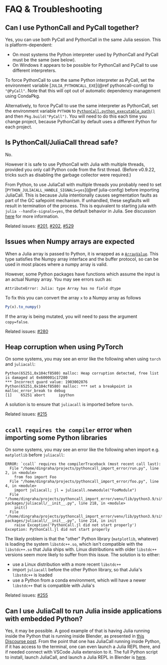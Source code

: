 # FAQ & Troubleshooting

## Can I use PythonCall and PyCall together?

Yes, you can use both PyCall and PythonCall in the same Julia session. This is platform-dependent:
- On most systems the Python interpreter used by PythonCall and PyCall must be the same (see below).
- On Windows it appears to be possible for PythonCall and PyCall to use different interpreters.

To force PythonCall to use the same Python interpreter as PyCall, set the environment variable [`JULIA_PYTHONCALL_EXE`](@ref pythoncall-config) to `"@PyCall"`. Note that this will opt out of automatic dependency management using CondaPkg.

Alternatively, to force PyCall to use the same interpreter as PythonCall, set the environment variable `PYTHON` to [`PythonCall.python_executable_path()`](@ref) and then `Pkg.build("PyCall")`. You will need to do this each time you change project, because PythonCall by default uses a different Python for each project.

## Is PythonCall/JuliaCall thread safe?

No.

However it is safe to use PythonCall with Julia with multiple threads, provided you only
call Python code from the first thread. (Before v0.9.22, tricks such as disabling the
garbage collector were required.)

From Python, to use JuliaCall with multiple threads you probably need to set
[`PYTHON_JULIACALL_HANDLE_SIGNALS=yes`](@ref julia-config) before importing JuliaCall.
This is because Julia intentionally causes segmentation faults as part of the GC
safepoint mechanism. If unhandled, these segfaults will result in termination of the
process. This is equivalent to starting julia with `julia --handle-signals=yes`, the
default behavior in Julia. See discussion
[here](https://github.com/JuliaPy/PythonCall.jl/issues/219#issuecomment-1605087024)
for more information.

Related issues:
[#201](https://github.com/JuliaPy/PythonCall.jl/issues/201),
[#202](https://github.com/JuliaPy/PythonCall.jl/issues/202),
[#529](https://github.com/JuliaPy/PythonCall.jl/pull/529)

## Issues when Numpy arrays are expected

When a Julia array is passed to Python, it is wrapped as a [`ArrayValue`](#juliacall.ArrayValue).
This type satisfies the Numpy array interface and the buffer protocol, so can be used in
most places where a numpy array is valid.

However, some Python packages have functions which assume the input is an actual Numpy array.
You may see errors such as:
```
AttributeError: Julia: type Array has no field dtype
```

To fix this you can convert the array `x` to a Numpy array as follows
```julia
Py(x).to_numpy()
```

If the array is being mutated, you will need to pass the argument `copy=false`.

Related issues: [#280](https://github.com/JuliaPy/PythonCall.jl/issues/280)

## Heap corruption when using PyTorch

On some systems, you may see an error like the following when using `torch` and `juliacall`:
```text
Python(65251,0x104cf8580) malloc: Heap corruption detected, free list is damaged at 0x600001c17280
*** Incorrect guard value: 1903002876
Python(65251,0x104cf8580) malloc: *** set a breakpoint in malloc_error_break to debug
[1]    65251 abort      ipython
```

A solution is to ensure that `juliacall` is imported before `torch`.

Related issues: [#215](https://github.com/JuliaPy/PythonCall.jl/issues/215)

## `ccall requires the compiler` error when importing some Python libraries
On some systems, you may see an error like the following when import e.g. `matplotlib` before `juliacall`:

```
ERROR: `ccall` requires the compilerTraceback (most recent call last):
  File "/home/dingraha/projects/pythoncall_import_error/run.py", line 2, in <module>
    from foo import Foo
  File "/home/dingraha/projects/pythoncall_import_error/foo.py", line 4, in <module>
    import juliacall; jl = juliacall.newmodule("FooModule")
  File "/home/dingraha/projects/pythoncall_import_error/venv/lib/python3.9/site-packages/juliacall/__init__.py", line 218, in <module>
    init()
  File "/home/dingraha/projects/pythoncall_import_error/venv/lib/python3.9/site-packages/juliacall/__init__.py", line 214, in init
    raise Exception('PythonCall.jl did not start properly')
Exception: PythonCall.jl did not start properly
```

The likely problem is that the "other" Python library (`matplotlib`, whatever) is loading the system `libstdc++.so`, which isn't compatible with the `libstdc++.so` that Julia ships with.
Linux distributions with older `libstdc++` versions seem more likely to suffer from this issue.
The solution is to either:

  * use a Linux distribution with a more recent `libstdc++`
  * import `juliacall` before the other Python library, so that Julia's `libstdc++` is loaded
  * use a Python from a conda environment, which will have a newer `libstdc++` that is compatible with Julia's

Related issues: [#255](https://github.com/JuliaPy/PythonCall.jl/issues/255)

## Can I use JuliaCall to run Julia inside applications with embedded Python?

Yes, it may be possible. A good example of that is having Julia running inside the Python that is running inside Blender, as presented in [this Discourse post](https://discourse.julialang.org/t/running-julia-inside-blender-through-vscode-using-pythoncall-juliacall/96838/6).
From the point that one has JuliaCall running inside Python, if it has access to the terminal, one can even launch a Julia REPL there, and if needed connect with VSCode Julia extension to it.
The full Python script to install, launch JuliaCall, and launch a Julia REPL in Blender is [here](https://gist.github.com/cdsousa/d820d27174238c0d48e5252355584172).
